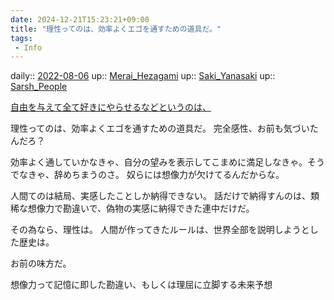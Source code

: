 ```yaml
---
date: 2024-12-21T15:23:21+09:00
title: "理性ってのは、効率よくエゴを通すための道具だ。"
tags:
 - Info
---
```


daily:: [2022-08-06](Daily_Note/2022-08-06.md)
up:: [Merai_Hezagami](../Bar/Novel/Nacaria/Merai_Hezagami.md)
up:: [Saki_Yanasaki](../Bar/Novel/Nacaria/Saki_Yanasaki.md)
up:: [Sarsh_People](../Bar/Novel/Nacaria/Sarsh_People.md)

[自由を与えて全て好きにやらせるなどというのは、](Info/自由を与えて全て好きにやらせるなどというのは、.md)

理性ってのは、効率よくエゴを通すための道具だ。
完全感性、お前も気づいたんだろ？

効率よく通していかなきゃ、自分の望みを表示してこまめに満足しなきゃ。そうでなきゃ、辞めちまうのさ。
奴らには想像力が欠けてるんだからな。

人間てのは結局、実感したことしか納得できない。
話だけで納得すんのは、類稀な想像力で勘違いで、偽物の実感に納得できた連中だけだ。

その為なら、理性は。
人間が作ってきたルールは、世界全部を説明しようとした歴史は。

お前の味方だ。


想像力って記憶に即した勘違い、もしくは理屈に立脚する未来予想